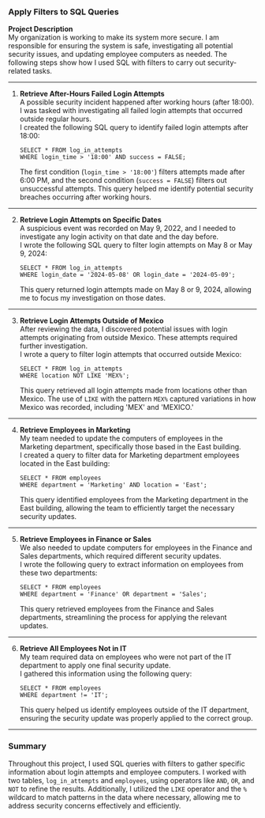 ### Apply Filters to SQL Queries

**Project Description**  
My organization is working to make its system more secure. I am responsible for ensuring the system is safe, investigating all potential security issues, and updating employee computers as needed. The following steps show how I used SQL with filters to carry out security-related tasks.

---

1. **Retrieve After-Hours Failed Login Attempts**  
   A possible security incident happened after working hours (after 18:00). I was tasked with investigating all failed login attempts that occurred outside regular hours.  
   I created the following SQL query to identify failed login attempts after 18:00:

   ```
   SELECT * FROM log_in_attempts 
   WHERE login_time > '18:00' AND success = FALSE;
   ```

   The first condition (`login_time > '18:00'`) filters attempts made after 6:00 PM, and the second condition (`success = FALSE`) filters out unsuccessful attempts. This query helped me identify potential security breaches occurring after working hours.

---

2. **Retrieve Login Attempts on Specific Dates**  
   A suspicious event was recorded on May 9, 2022, and I needed to investigate any login activity on that date and the day before.  
   I wrote the following SQL query to filter login attempts on May 8 or May 9, 2024:

   ```
   SELECT * FROM log_in_attempts 
   WHERE login_date = '2024-05-08' OR login_date = '2024-05-09';
   ```

   This query returned login attempts made on May 8 or 9, 2024, allowing me to focus my investigation on those dates.

---

3. **Retrieve Login Attempts Outside of Mexico**  
   After reviewing the data, I discovered potential issues with login attempts originating from outside Mexico. These attempts required further investigation.  
   I wrote a query to filter login attempts that occurred outside Mexico:

   ```
   SELECT * FROM log_in_attempts 
   WHERE location NOT LIKE 'MEX%';
   ```

   This query retrieved all login attempts made from locations other than Mexico. The use of `LIKE` with the pattern `MEX%` captured variations in how Mexico was recorded, including 'MEX' and 'MEXICO.'

---

4. **Retrieve Employees in Marketing**  
   My team needed to update the computers of employees in the Marketing department, specifically those based in the East building.  
   I created a query to filter data for Marketing department employees located in the East building:

   ```
   SELECT * FROM employees 
   WHERE department = 'Marketing' AND location = 'East';
   ```

   This query identified employees from the Marketing department in the East building, allowing the team to efficiently target the necessary security updates.

---

5. **Retrieve Employees in Finance or Sales**  
   We also needed to update computers for employees in the Finance and Sales departments, which required different security updates.  
   I wrote the following query to extract information on employees from these two departments:

   ```
   SELECT * FROM employees 
   WHERE department = 'Finance' OR department = 'Sales';
   ```

   This query retrieved employees from the Finance and Sales departments, streamlining the process for applying the relevant updates.

---

6. **Retrieve All Employees Not in IT**  
   My team required data on employees who were not part of the IT department to apply one final security update.  
   I gathered this information using the following query:

   ```
   SELECT * FROM employees 
   WHERE department != 'IT';
   ```

   This query helped us identify employees outside of the IT department, ensuring the security update was properly applied to the correct group.

---

### Summary  
Throughout this project, I used SQL queries with filters to gather specific information about login attempts and employee computers. I worked with two tables, `log_in_attempts` and `employees`, using operators like `AND`, `OR`, and `NOT` to refine the results. Additionally, I utilized the `LIKE` operator and the `%` wildcard to match patterns in the data where necessary, allowing me to address security concerns effectively and efficiently.
